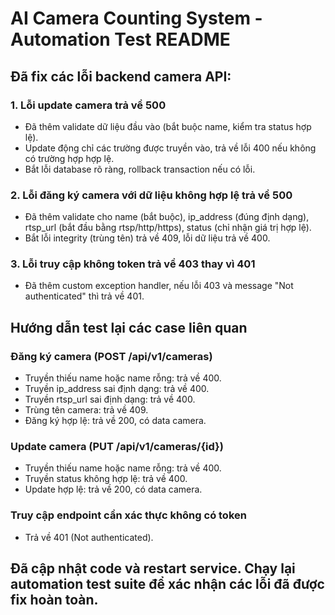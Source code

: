 # AI Camera Counting System - Automation Test README

## Đã fix các lỗi backend camera API:

### 1. Lỗi update camera trả về 500
- Đã thêm validate dữ liệu đầu vào (bắt buộc name, kiểm tra status hợp lệ).
- Update động chỉ các trường được truyền vào, trả về lỗi 400 nếu không có trường hợp hợp lệ.
- Bắt lỗi database rõ ràng, rollback transaction nếu có lỗi.

### 2. Lỗi đăng ký camera với dữ liệu không hợp lệ trả về 500
- Đã thêm validate cho name (bắt buộc), ip_address (đúng định dạng), rtsp_url (bắt đầu bằng rtsp/http/https), status (chỉ nhận giá trị hợp lệ).
- Bắt lỗi integrity (trùng tên) trả về 409, lỗi dữ liệu trả về 400.

### 3. Lỗi truy cập không token trả về 403 thay vì 401
- Đã thêm custom exception handler, nếu lỗi 403 và message "Not authenticated" thì trả về 401.

## Hướng dẫn test lại các case liên quan

### Đăng ký camera (POST /api/v1/cameras)
- Truyền thiếu name hoặc name rỗng: trả về 400.
- Truyền ip_address sai định dạng: trả về 400.
- Truyền rtsp_url sai định dạng: trả về 400.
- Trùng tên camera: trả về 409.
- Đăng ký hợp lệ: trả về 200, có data camera.

### Update camera (PUT /api/v1/cameras/{id})
- Truyền thiếu name hoặc name rỗng: trả về 400.
- Truyền status không hợp lệ: trả về 400.
- Update hợp lệ: trả về 200, có data camera.

### Truy cập endpoint cần xác thực không có token
- Trả về 401 (Not authenticated).

## Đã cập nhật code và restart service. Chạy lại automation test suite để xác nhận các lỗi đã được fix hoàn toàn. 